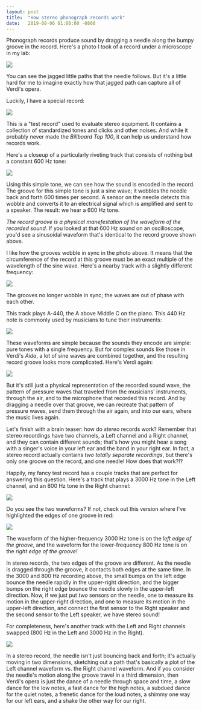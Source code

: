 ```yaml
---
layout: post
title:  "How stereo phonograph records work"
date:   2019-08-06 01:00:00 -0800
---
```


Phonograph records produce sound by dragging a needle along the bumpy groove in the record.  Here's a photo I took of a record under a microscope in my lab:

<img src="/assets/side2.png">

You can see the jagged little paths that the needle follows. But it's a little hard for me to imagine exactly how that jagged path can capture all of Verdi's opera.

Luckily, I have a special record:

<img src="/assets/record.jpeg">

<!--more-->

This is a "test record" used to evaluate stereo equipment.  It contains a collection of standardized tones and clicks and other noises.  And while it probably never made the *Billboard Top 100*, it can help us understand how records work.

Here's a closeup of a particularly riveting track that consists of nothing but a constant 600 Hz tone:

<img src="/assets/track_05.png">

Using this simple tone, we can see how the sound is encoded in the record.  The groove for this simple tone is just a sine wave; it wobbles the needle back and forth 600 times per second.  A sensor on the needle detects this wobble and converts it to an electrical signal which is amplified and sent to a speaker.  The result:  we hear a 600 Hz tone.

*The record groove is a physical manefestation of the waveform of the recorded sound.*  If you looked at that 600 Hz sound on an oscilloscope, you'd see a sinusoidal waveform that's identical to the record groove shown above.

I like how the grooves wobble in sync in the photo above.  It means that the circumference of the record at this groove must be an exact multiple of the wavelength of the sine wave.  Here's a nearby track with a slightly different frequency:

<img src="/assets/track_05b.png">

The grooves no longer wobble in sync; the waves are out of phase with each other.

This track plays A-440, the A above Middle C on the piano.  This 440 Hz note is commonly used by musicians to tune their instruments:

<img src="/assets/track_08.png">

These waveforms are simple because the sounds they encode are simple:  pure tones with a single frequency.  But for complex sounds like those in Verdi's *Aida*, a lot of sine waves are combined together, and the resulting record groove looks more complicated.  Here's Verdi again:

<img src="/assets/side2.png">

But it's still just a physical representation of the recorded sound wave, the pattern of pressure waves that traveled from the musicians' instruments, through the air, and to the microphone that recorded this record.  And by dragging a needle over that groove, we can recreate that pattern of pressure waves, send them through the air again, and into our ears, where the music lives again.

Let's finish with a brain teaser:  how do *stereo* records work?  Remember that stereo recordings have two channels, a Left channel and a Right channel, and they can contain different sounds; that's how you might hear a song with a singer's voice in your left ear and the band in your right ear.  In fact, a stereo record actually contains *two totally separate recordings*, but there's only one groove on the record, and one needle!  How does that work?!?

Happily, my fancy test record has a couple tracks that are perfect for answering this question.  Here's a track that plays a 3000 Hz tone in the Left channel, and an 800 Hz tone in the Right channel:

<img src="/assets/track_10.png">

Do you see the two waveforms?  If not, check out this version where I've highlighted the edges of one groove in red:

<img src="/assets/track_10_highlighted.png">

The waveform of the higher-frequency 3000 Hz tone is on the *left edge of the groove*, and the waveform for the lower-frequency 800 Hz tone is on the *right edge of the groove!*

In stereo records, the two edges of the groove are different.  As the needle is dragged through the groove, it contacts both edges at the same time.  In the 3000 and 800 Hz recording above, the small bumps on the left edge bounce the needle rapidly in the upper-right direction, and the bigger bumps on the right edge bounce the needle slowly in the upper-left direction.  Now, if we just put *two* sensors on the needle, one to measure its motion in the upper-right direction, and one to measure its motion in the upper-left direction, and connect the first sensor to the Right speaker and the second sensor to the Left speaker, we have stereo sound!

For completeness, here's another track with the Left and Right channels swapped (800 Hz in the Left and 3000 Hz in the Right).

<img src="/assets/track_09.png">

In a stereo record, the needle isn't just bouncing back and forth; it's actually moving in two dimensions, sketching out a path that's basically a plot of the Left channel waveform vs. the Right channel waveform.  And if you consider the needle's motion along the groove travel in a third dimension, then Verdi's opera is just the dance of a needle through space and time, a slow dance for the low notes, a fast dance for the high notes, a subdued dance for the quiet notes, a frenetic dance for the loud notes, a shimmy one way for our left ears, and a shake the other way for our right.




